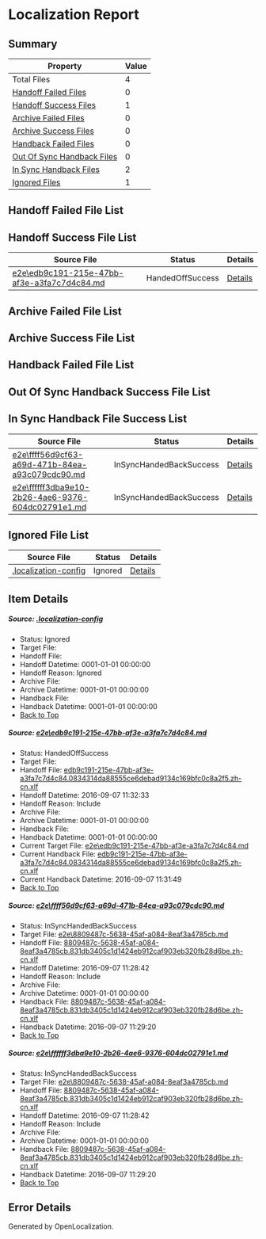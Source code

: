 # <a name='report-top'></a> Localization Report

## Summary
 Property | Value 
 -------- | ----- 
 Total Files | 4
[ Handoff Failed Files ](#handoff-failed-list)| 0
[ Handoff Success Files ](#handoff-success-list)| 1
[ Archive Failed Files ](#archive-failed-list)| 0
[ Archive Success Files ](#archive-success-list)| 0
[ Handback Failed Files ](#handback-failed-list)| 0
[ Out Of Sync Handback Files ](#outofsync-handback-success-list)| 0
[ In Sync Handback Files ](#insync-handback-success-list)| 2
[ Ignored Files ](#ignored-list)| 1

## <a name='handoff-failed-list'></a> Handoff Failed File List

## <a name='handoff-success-list'></a> Handoff Success File List
 Source File | Status | Details 
 ----------- | ------ | ------- 
 [e2e\edb9c191-215e-47bb-af3e-a3fa7c7d4c84.md](https://github.com/OpenLocalizationTestOrg/ol-test0/blob/2f9222471f6d785f674fa22ce985b427532d24c2/e2e/edb9c191-215e-47bb-af3e-a3fa7c7d4c84.md) | HandedOffSuccess | [Details](#8aca854af74f211e325348815bd076a24e0ffadc1)

## <a name='archive-failed-list'></a> Archive Failed File List

## <a name='archive-success-list'></a> Archive Success File List

## <a name='handback-failed-list'></a> Handback Failed File List

## <a name='outofsync-handback-success-list'></a> Out Of Sync Handback Success File List

## <a name='insync-handback-success-list'></a> In Sync Handback File Success List
 Source File | Status | Details 
 ----------- | ------ | ------- 
 [e2e\ffff56d9cf63-a69d-471b-84ea-a93c079cdc90.md](https://github.com/OpenLocalizationTestOrg/ol-test0/blob/901ffa73a7f045782e6cc19cd6a36931376ff471/e2e/ffff56d9cf63-a69d-471b-84ea-a93c079cdc90.md) | InSyncHandedBackSuccess | [Details](#a22fc25a13744017b513b7dd693d560b50b322aa2)
 [e2e\ffffff3dba9e10-2b26-4ae6-9376-604dc02791e1.md](https://github.com/OpenLocalizationTestOrg/ol-test0/blob/2f9222471f6d785f674fa22ce985b427532d24c2/e2e/ffffff3dba9e10-2b26-4ae6-9376-604dc02791e1.md) | InSyncHandedBackSuccess | [Details](#a22fc25a13744017b513b7dd693d560b50b322aa3)

## <a name='ignored-list'></a> Ignored File List
 Source File | Status | Details 
 ----------- | ------ | ------- 
 [.localization-config](https://github.com/OpenLocalizationTestOrg/ol-test0/blob/2f9222471f6d785f674fa22ce985b427532d24c2/.localization-config) | Ignored | [Details](#3d4f252ac210baf56311d7e97dcc2db10974dbd20)

## Item Details
##### <a name='3d4f252ac210baf56311d7e97dcc2db10974dbd20'></a> Source: [.localization-config](https://github.com/OpenLocalizationTestOrg/ol-test0/blob/2f9222471f6d785f674fa22ce985b427532d24c2/.localization-config)
* Status: Ignored
* Target File: 
* Handoff File: 
* Handoff Datetime: 0001-01-01 00:00:00
* Handoff Reason: Ignored
* Archive File: 
* Archive Datetime: 0001-01-01 00:00:00
* Handback File: 
* Handback Datetime: 0001-01-01 00:00:00
* [Back to Top](#report-top)

##### <a name='8aca854af74f211e325348815bd076a24e0ffadc1'></a> Source: [e2e\edb9c191-215e-47bb-af3e-a3fa7c7d4c84.md](https://github.com/OpenLocalizationTestOrg/ol-test0/blob/2f9222471f6d785f674fa22ce985b427532d24c2/e2e/edb9c191-215e-47bb-af3e-a3fa7c7d4c84.md)
* Status: HandedOffSuccess
* Target File: 
* Handoff File: [edb9c191-215e-47bb-af3e-a3fa7c7d4c84.0834314da88555ce6debad9134c169bfc0c8a2f5.zh-cn.xlf](https://github.com/OpenLocalizationTestOrg/ol-test0-handoff/blob/a5a0e95ed6f88ee8710eb65754e031ffbc1c5706/ol-handoff/OpenLocalizationTestOrg/ol-test0-zhcn/ci/ht/edb9c191-215e-47bb-af3e-a3fa7c7d4c84.0834314da88555ce6debad9134c169bfc0c8a2f5.zh-cn.xlf)
* Handoff Datetime: 2016-09-07 11:32:33
* Handoff Reason: Include
* Archive File: 
* Archive Datetime: 0001-01-01 00:00:00
* Handback File: 
* Handback Datetime: 0001-01-01 00:00:00
* Current Target File: [e2e\edb9c191-215e-47bb-af3e-a3fa7c7d4c84.md](https://github.com/OpenLocalizationTestOrg/ol-test0-zhcn/blob/17834f3837c0736c0a041a8a183326c54200498d/e2e/edb9c191-215e-47bb-af3e-a3fa7c7d4c84.md)
* Current Handback File: [edb9c191-215e-47bb-af3e-a3fa7c7d4c84.0834314da88555ce6debad9134c169bfc0c8a2f5.zh-cn.xlf](https://github.com/OpenLocalizationTestOrg/ol-test0-handback/blob/48d0d19b820fc53625be26f55f3126de70c02672/ol-handback/OpenLocalizationTestOrg/ol-test0-zhcn/ci/ht/edb9c191-215e-47bb-af3e-a3fa7c7d4c84.0834314da88555ce6debad9134c169bfc0c8a2f5.zh-cn.xlf)
* Current Handback Datetime: 2016-09-07 11:31:49
* [Back to Top](#report-top)

##### <a name='a22fc25a13744017b513b7dd693d560b50b322aa2'></a> Source: [e2e\ffff56d9cf63-a69d-471b-84ea-a93c079cdc90.md](https://github.com/OpenLocalizationTestOrg/ol-test0/blob/901ffa73a7f045782e6cc19cd6a36931376ff471/e2e/ffff56d9cf63-a69d-471b-84ea-a93c079cdc90.md)
* Status: InSyncHandedBackSuccess
* Target File: [e2e\8809487c-5638-45af-a084-8eaf3a4785cb.md](https://github.com/OpenLocalizationTestOrg/ol-test0-zhcn/blob/bd9bf898d38bf9e1b4263555a760b2112e043ae7/e2e/8809487c-5638-45af-a084-8eaf3a4785cb.md)
* Handoff File: [8809487c-5638-45af-a084-8eaf3a4785cb.831db3405c1d1424eb912caf903eb320fb28d6be.zh-cn.xlf](https://github.com/OpenLocalizationTestOrg/ol-test0-handoff/blob/6ccb4670172e1ec6413d399d424612945f4b69dd/ol-handoff/OpenLocalizationTestOrg/ol-test0-zhcn/ci/ht/8809487c-5638-45af-a084-8eaf3a4785cb.831db3405c1d1424eb912caf903eb320fb28d6be.zh-cn.xlf)
* Handoff Datetime: 2016-09-07 11:28:42
* Handoff Reason: Include
* Archive File: 
* Archive Datetime: 0001-01-01 00:00:00
* Handback File: [8809487c-5638-45af-a084-8eaf3a4785cb.831db3405c1d1424eb912caf903eb320fb28d6be.zh-cn.xlf](https://github.com/OpenLocalizationTestOrg/ol-test0-handback/blob/48d3e86844df7ee0a8744a1a72b5d1019592bedd/ol-handback/OpenLocalizationTestOrg/ol-test0-zhcn/ci/ht/8809487c-5638-45af-a084-8eaf3a4785cb.831db3405c1d1424eb912caf903eb320fb28d6be.zh-cn.xlf)
* Handback Datetime: 2016-09-07 11:29:20
* [Back to Top](#report-top)

##### <a name='a22fc25a13744017b513b7dd693d560b50b322aa3'></a> Source: [e2e\ffffff3dba9e10-2b26-4ae6-9376-604dc02791e1.md](https://github.com/OpenLocalizationTestOrg/ol-test0/blob/2f9222471f6d785f674fa22ce985b427532d24c2/e2e/ffffff3dba9e10-2b26-4ae6-9376-604dc02791e1.md)
* Status: InSyncHandedBackSuccess
* Target File: [e2e\8809487c-5638-45af-a084-8eaf3a4785cb.md](https://github.com/OpenLocalizationTestOrg/ol-test0-zhcn/blob/bd9bf898d38bf9e1b4263555a760b2112e043ae7/e2e/8809487c-5638-45af-a084-8eaf3a4785cb.md)
* Handoff File: [8809487c-5638-45af-a084-8eaf3a4785cb.831db3405c1d1424eb912caf903eb320fb28d6be.zh-cn.xlf](https://github.com/OpenLocalizationTestOrg/ol-test0-handoff/blob/6ccb4670172e1ec6413d399d424612945f4b69dd/ol-handoff/OpenLocalizationTestOrg/ol-test0-zhcn/ci/ht/8809487c-5638-45af-a084-8eaf3a4785cb.831db3405c1d1424eb912caf903eb320fb28d6be.zh-cn.xlf)
* Handoff Datetime: 2016-09-07 11:28:42
* Handoff Reason: Include
* Archive File: 
* Archive Datetime: 0001-01-01 00:00:00
* Handback File: [8809487c-5638-45af-a084-8eaf3a4785cb.831db3405c1d1424eb912caf903eb320fb28d6be.zh-cn.xlf](https://github.com/OpenLocalizationTestOrg/ol-test0-handback/blob/48d3e86844df7ee0a8744a1a72b5d1019592bedd/ol-handback/OpenLocalizationTestOrg/ol-test0-zhcn/ci/ht/8809487c-5638-45af-a084-8eaf3a4785cb.831db3405c1d1424eb912caf903eb320fb28d6be.zh-cn.xlf)
* Handback Datetime: 2016-09-07 11:29:20
* [Back to Top](#report-top)


## Error Details

Generated by OpenLocalization.
